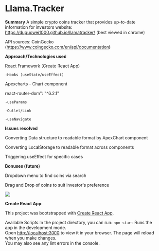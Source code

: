 # Llama.Tracker 

**Summary**
A simple crypto coins tracker that provides up-to-date information for investors
website: https://duguowei1000.github.io/llamatracker/ (best viewed in chrome)

API sources: CoinGecko (https://www.coingecko.com/en/api/documentation)

**Approach/Technologies used**

React Framework (Create React App)
    
    -Hooks (useState/useEffect)

Apexcharts - Chart component

react-router-dom": "^6.2.1"
    
    -useParams 
    
    -Outlet/Link
    
    -useNavigate

**Issues resolved**


Converting Data structure to readable format by ApexChart component

Converting LocalStorage to readable format across components

Triggering useEffect for specific cases

**Bonuses (future)**

Dropdown menu to find coins via search

Drag and Drop of coins to suit investor's preference


![](https://github.com/duguowei1000/llamatracker/assets/llama.png?raw=true)

**Create React App**

This project was bootstrapped with [Create React App](https://github.com/facebook/create-react-app).

Available Scripts
In the project directory, you can run:
 `npm start`
Runs the app in the development mode.\
Open [http://localhost:3000](http://localhost:3000) to view it in your browser.
The page will reload when you make changes.\
You may also see any lint errors in the console.

